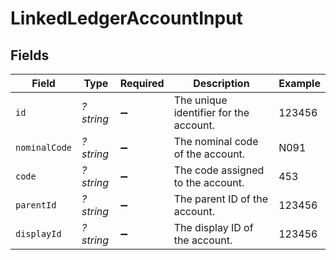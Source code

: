 # LinkedLedgerAccountInput


## Fields

| Field                                  | Type                                   | Required                               | Description                            | Example                                |
| -------------------------------------- | -------------------------------------- | -------------------------------------- | -------------------------------------- | -------------------------------------- |
| `id`                                   | *?string*                              | :heavy_minus_sign:                     | The unique identifier for the account. | 123456                                 |
| `nominalCode`                          | *?string*                              | :heavy_minus_sign:                     | The nominal code of the account.       | N091                                   |
| `code`                                 | *?string*                              | :heavy_minus_sign:                     | The code assigned to the account.      | 453                                    |
| `parentId`                             | *?string*                              | :heavy_minus_sign:                     | The parent ID of the account.          | 123456                                 |
| `displayId`                            | *?string*                              | :heavy_minus_sign:                     | The display ID of the account.         | 123456                                 |